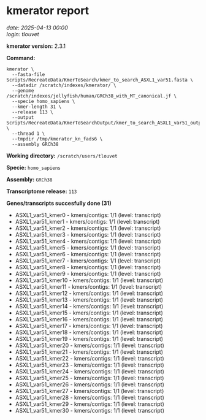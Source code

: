 # kmerator report
*date: 2025-04-13 00:00*  
*login: tlouvet*

**kmerator version:** 2.3.1

**Command:**

```
kmerator \
  --fasta-file Scripts/RecreateData/KmerToSearch/kmer_to_search_ASXL1_var51.fasta \
  --datadir /scratch/indexes/kmerator/ \
  --genome /scratch/indexes/jellyfish/human/GRCh38_with_MT_canonical.jf \
  --specie homo_sapiens \
  --kmer-length 31 \
  --release 113 \
  --output Scripts/RecreateData/KmerToSearchOutput/kmer_to_search_ASXL1_var51_output \
  --thread 1 \
  --tmpdir /tmp/kmerator_kn_fads6 \
  --assembly GRCh38
```

**Working directory:** `/scratch/users/tlouvet`

**Specie:** `homo_sapiens`

**Assembly:** `GRCh38`

**Transcriptome release:** `113`

**Genes/transcripts succesfully done (31)**

- ASXL1_var51_kmer0 - kmers/contigs: 1/1 (level: transcript)
- ASXL1_var51_kmer1 - kmers/contigs: 1/1 (level: transcript)
- ASXL1_var51_kmer2 - kmers/contigs: 1/1 (level: transcript)
- ASXL1_var51_kmer3 - kmers/contigs: 1/1 (level: transcript)
- ASXL1_var51_kmer4 - kmers/contigs: 1/1 (level: transcript)
- ASXL1_var51_kmer5 - kmers/contigs: 1/1 (level: transcript)
- ASXL1_var51_kmer6 - kmers/contigs: 1/1 (level: transcript)
- ASXL1_var51_kmer7 - kmers/contigs: 1/1 (level: transcript)
- ASXL1_var51_kmer8 - kmers/contigs: 1/1 (level: transcript)
- ASXL1_var51_kmer9 - kmers/contigs: 1/1 (level: transcript)
- ASXL1_var51_kmer10 - kmers/contigs: 1/1 (level: transcript)
- ASXL1_var51_kmer11 - kmers/contigs: 1/1 (level: transcript)
- ASXL1_var51_kmer12 - kmers/contigs: 1/1 (level: transcript)
- ASXL1_var51_kmer13 - kmers/contigs: 1/1 (level: transcript)
- ASXL1_var51_kmer14 - kmers/contigs: 1/1 (level: transcript)
- ASXL1_var51_kmer15 - kmers/contigs: 1/1 (level: transcript)
- ASXL1_var51_kmer16 - kmers/contigs: 1/1 (level: transcript)
- ASXL1_var51_kmer17 - kmers/contigs: 1/1 (level: transcript)
- ASXL1_var51_kmer18 - kmers/contigs: 1/1 (level: transcript)
- ASXL1_var51_kmer19 - kmers/contigs: 1/1 (level: transcript)
- ASXL1_var51_kmer20 - kmers/contigs: 1/1 (level: transcript)
- ASXL1_var51_kmer21 - kmers/contigs: 1/1 (level: transcript)
- ASXL1_var51_kmer22 - kmers/contigs: 1/1 (level: transcript)
- ASXL1_var51_kmer23 - kmers/contigs: 1/1 (level: transcript)
- ASXL1_var51_kmer24 - kmers/contigs: 1/1 (level: transcript)
- ASXL1_var51_kmer25 - kmers/contigs: 1/1 (level: transcript)
- ASXL1_var51_kmer26 - kmers/contigs: 1/1 (level: transcript)
- ASXL1_var51_kmer27 - kmers/contigs: 1/1 (level: transcript)
- ASXL1_var51_kmer28 - kmers/contigs: 1/1 (level: transcript)
- ASXL1_var51_kmer29 - kmers/contigs: 1/1 (level: transcript)
- ASXL1_var51_kmer30 - kmers/contigs: 1/1 (level: transcript)
